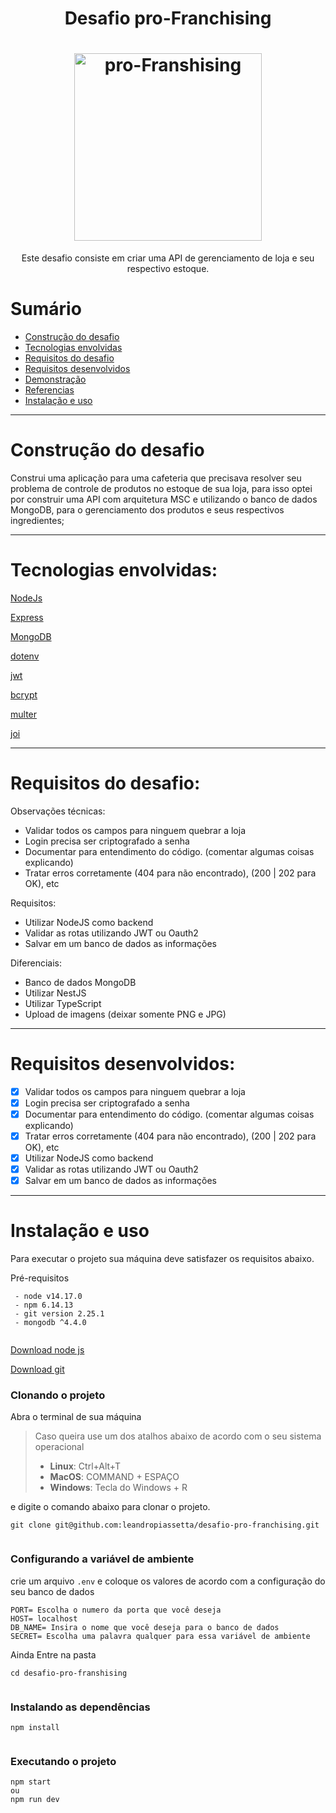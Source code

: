 
<h1 align="center">Desafio pro-Franchising</h1>

<h1 align="center">  
<a href="https://imgbb.com/"><img src="https://i.ibb.co/MBCtPcf/pro-Franshising.png" alt="pro-Franshising" border="0" width="300px"></a></h1>

<p align="center">Este desafio consiste em criar uma API de gerenciamento de loja e seu respectivo estoque.</p>



# Sumário

- [Construção do desafio](#construção-do-desafio)
- [Tecnologias envolvidas](#tecnologias-envolvidas)
- [Requisitos do desafio](#requisitos-do-desafio)
- [Requisitos desenvolvidos](#requisitos-desenvolvidos)
- [Demonstração](#demonstracao)
- [Referencias](#referencias)
- [Instalação e uso](#instalação-e-uso)

---

# Construção do desafio

Construi uma aplicação para uma cafeteria que precisava resolver seu problema de controle de produtos no estoque de sua loja, para isso optei por construir uma API com arquitetura MSC e utilizando o banco de dados MongoDB, para o gerenciamento dos produtos e seus respectivos ingredientes;

---

# Tecnologias envolvidas:
[NodeJs](https://nodejs.org/pt-br/docs/)

[Express](https://expressjs.com/pt-br/)

[MongoDB](https://mongodb.com/)

[dotenv](https://www.npmjs.com/package/dotenv)

[jwt](https://www.npmjs.com/package/jsonwebtoken)

[bcrypt](https://www.npmjs.com/package/bcrypt)

[multer](https://www.npmjs.com/package/multer)

[joi](https://www.npmjs.com/package/joi)

---

# Requisitos do desafio:

Observações técnicas:
- Validar todos os campos para ninguem quebrar a loja
- Login precisa ser criptografado a senha
- Documentar para entendimento do código. (comentar algumas coisas explicando)
- Tratar erros corretamente (404 para não encontrado), (200 | 202 para OK), etc

Requisitos:
- Utilizar NodeJS como backend
- Validar as rotas utilizando JWT ou Oauth2
- Salvar em um banco de dados as informações

Diferenciais:
- Banco de dados MongoDB
- Utilizar NestJS
- Utilizar TypeScript
- Upload de imagens (deixar somente PNG e JPG)
---

# Requisitos desenvolvidos:

- [x] Validar todos os campos para ninguem quebrar a loja
- [x] Login precisa ser criptografado a senha
- [x] Documentar para entendimento do código. (comentar algumas coisas explicando)
- [x] Tratar erros corretamente (404 para não encontrado), (200 | 202 para OK), etc
- [x] Utilizar NodeJS como backend
- [x] Validar as rotas utilizando JWT ou Oauth2
- [x] Salvar em um banco de dados as informações

---

# Instalação e uso

Para executar o projeto sua máquina deve satisfazer os requisitos abaixo.  
  
Pré-requisitos  
  
```  
 - node v14.17.0  
 - npm 6.14.13  
 - git version 2.25.1  
 - mongodb ^4.4.0
  
```  
  
[Download node js](https://nodejs.org/en/)  
  
[Download git](https://git-scm.com/book/en/v2/Getting-Started-Installing-Git)  
  
### Clonando o projeto  
  
Abra o terminal de sua máquina

> Caso queira use um dos atalhos abaixo de acordo com o seu sistema
> operacional
>  - **Linux**: Ctrl+Alt+T
>  - **MacOS**: COMMAND + ESPAÇO
>  - **Windows**: Tecla do Windows + R

e digite o comando abaixo para clonar o projeto.  
  
```  
git clone git@github.com:leandropiassetta/desafio-pro-franchising.git
   
```  
  
### Configurando a variável de ambiente

crie um arquivo `.env` e coloque os valores de acordo com a configuração do seu banco de dados
  
```  
PORT= Escolha o numero da porta que você deseja
HOST= localhost
DB_NAME= Insira o nome que você deseja para o banco de dados
SECRET= Escolha uma palavra qualquer para essa variável de ambiente

```

Ainda Entre na pasta  
  
```  
cd desafio-pro-franshising
  
```  
  
### Instalando as dependências  
  
```  
npm install  
  
```  


### Executando o projeto  
  
```  
npm start  
ou
npm run dev
  
``` 

